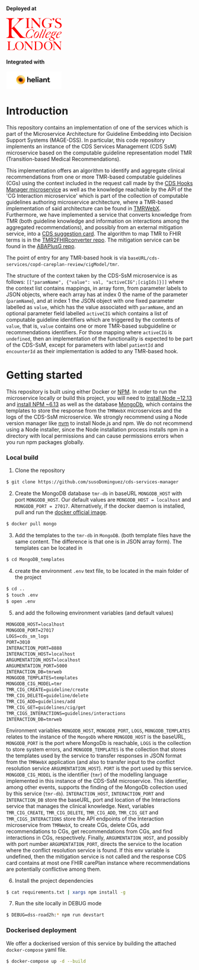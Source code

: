 #### Deployed at

<img src="Kings_College_London-logo.png" width="150">

#### Integrated with

<img src="heliant_logo.jpeg" width="150">

# Introduction

This repository contains an implementation of one of the services which is part of the Microservice Architecture for Guideline Embedding into Decision Support Systems (MAGE-DSS). In particular, this code repository implements an instance of the CDS Services Management (CDS SsM) microservice based on the computable guideline representation model TMR (Transition-based Medical Recommendations).

This implementation offers an algorithm to identify and aggregate clinical recommendations from one or more TMR-based computable guidelines (CGs) using the context included in the request call made by the [CDS Hooks Manager microservice](https://github.com/susoDominguez/cds_hooks_manager) as well as the knowledge reachable by the API of the 'CG Interaction microservice' which is part of the collection of computable guidelines authoring microservice architecture, where a TMR-based implementation of said architecture can be found in [TMRWebX](https://github.com/susoDominguez/TMRWebX). Furthermore, we have implemented a service that converts knowledge from TMR (both guideline knowledge and information on interactions among the aggregated recommendations), and possibly from an external mitigation service, into a [CDS suggestion card](https://cds-hooks.org/#cds-cards). The algorithm to map TMR to FHIR terms is in the [TMR2FHIRconverter repo](https://github.com/susoDominguez/TMR2FHIRconverter). The mitigation service can be found in the [ABAPlusG repo](https://github.com/susoDominguez/ABAPlusG).

The point of entry for any TMR-based hook is via `baseURL/cds-services/copd-careplan-review/cigModel/tmr`.

The structure of the context taken by the CDS-SsM microservice is as follows:
`[["paramName", {"value": val, "activeCIG";[cigIds]}]]`
where the context list contains mappings, in array form, from parameter labels to JSON objects, where each array has at index 0 the name of the parameter (`paramName`), and at index 1 the JSON object with one fixed parameter labelled as `value`, which has the value associated with `paramName`, and an optional parameter field labelled `activeCIG` which contains a list of computable guideline identifiers which are triggered by the contents of `value`, that is, `value` contains one or more TMR-based subguideline or recommendations identifiers. For those mapping where `activeCIG` is `undefined`, then an implementation of the functionality is expected to be part of the CDS-SsM, except for parameters with label `patientId` and `encounterId` as their implementation is added to any TMR-based hook.


# Getting started

This repository is built using either Docker or [NPM](https://www.npmjs.com/). In order to run the microservice locally or build this project, you will need to [install Node ~12.13](https://nodejs.org/en/download/) and [install NPM ~6.13](https://www.npmjs.com/) as well as the database [MongoDb](https://www.mongodb.com/), which contains the templates to store the response from the `TMRWebX` microservices and the logs of the CDS-SsM microservice. We strongly recommend using a Node version manager like [nvm](https://github.com/nvm-sh/nvm) to install Node.js and npm. We do not recommend using a Node installer, since the Node installation process installs npm in a directory with local permissions and can cause permissions errors when you run npm packages globally.

###  Local build

1. Clone the repository

```sh
$ git clone https://github.com/susoDominguez/cds-services-manager 
```
2. Create the MongoDB database `tmr-db` in baseURL `MONGODB_HOST` with port `MONGODB_HOST`. Our default values are `MONGODB_HOST = localhost`
and `MONGODB_PORT = 27017`. Alternatively, if the docker daemon is installed, pull and run the [docker official image](https://hub.docker.com/_/mongo).

```sh
$ docker pull mongo
```

3. Add the templates to the `tmr-db` in `MongoDB`. (both template files have the same content. The difference is that one is in JSON array form). The templates can be located in

```sh
$ cd MongoDB_templates
```


4. create the environment `.env` text file, to be located in the main folder of the project

```sh
$ cd ..
$ touch .env
$ open .env
```
5. and add the following environment variables (and default values)

```
MONGODB_HOST=localhost
MONGODB_PORT=27017
LOGS=cds_sm_logs
PORT=3010
INTERACTION_PORT=8888
INTERACTION_HOST=localhost
ARGUMENTATION_HOST=localhost
ARGUMENTATION_PORT=5000
INTERACTION_DB=tmrweb
MONGODB_TEMPLATES=templates
MONGODB_CIG_MODEL=tmr
TMR_CIG_CREATE=guideline/create
TMR_CIG_DELETE=guideline/delete
TMR_CIG_ADD=guidelines/add
TMR_CIG_GET=guidelines/cig/get
TMR_CIGS_INTERACTIONS=guidelines/interactions
INTERACTION_DB=tmrweb
```
Environment variables `MONGODB_HOST`, `MONGODB_PORT`, `LOGS`, `MONGODB_TEMPLATES` relates to the instance of the `MongoDb` where `MONGODB_HOST` is the baseURL, `MONGODB_PORT` is the port where MongoDb is reachable, `LOGS` is the collection to store system errors, and `MONGODB_TEMPLATES` is the collection that stores the templates used by the service to transfer responses in JSON format from the `TMRWebX` application (and also to transfer input to the conflict resolution service `ARGUMENTATION_HOST`). `PORT` is the port used by this service. `MONGODB_CIG_MODEL` is the identifier (`tmr`) of the modelling language implemented in this instance of the CDS-SsM microservice. This identifier, among other events, supports the finding of the MongoDb collection used by this service (`tmr-db`).
`INTERACTION_HOST`, `INTERACTION_PORT` and `INTERACTION_DB` store the baseURL, port and location of the Interactions service that manages the clinical knowledge. Next, variables `TMR_CIG_CREATE`, `TMR_CIG_DELETE`, `TMR_CIG_ADD`, `TMR_CIG_GET` and `TMR_CIGS_INTERACTIONS` store the API endpoints of the Interaction microservice from `TMRWebX`, to create CGs, delete CGs, add recommendations to CGs, get recommendations from CGs, and find interactions in CGs, respectively.
Finally, `ARGUMENTATION_HOST`, and possibly with port number `ARGUMENTATION_PORT`, directs the service to the location where the conflict resolution service is found. If this env variable is undefined, then the mitigation service is not called and the response CDS card contains at most one FHIR carePlan instance where recommendations are potentially conflictive among them.


6. Install the project dependencies

```sh
$ cat requirements.txt | xargs npm install -g
```

7. Run the site locally in DEBUG mode

```sh
$ DEBUG=dss-road2h:* npm run devstart
```

### Dockerised deployment

We offer a dockerised version of this service by building the attached `docker-compose` yaml file.

```sh
$ docker-compose up -d --build
```